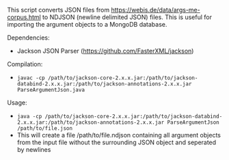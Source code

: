 This script converts JSON files from https://webis.de/data/args-me-corpus.html
to NDJSON (newline delimited JSON) files. This is useful for importing the
argument objects to a MongoDB database.

Dependencies:
  - Jackson JSON Parser (https://github.com/FasterXML/jackson)

Compilation:
  - `javac -cp /path/to/jackson-core-2.x.x.jar:/path/to/jackson-databind-2.x.x.jar:/path/to/jackson-annotations-2.x.x.jar ParseArgumentJson.java`

Usage:
  - `java -cp /path/to/jackson-core-2.x.x.jar:/path/to/jackson-databind-2.x.x.jar:/path/to/jackson-annotations-2.x.x.jar ParseArgumentJson /path/to/file.json`
  - This will create a file /path/to/file.ndjson containing all argument
    objects from the input file without the surrounding JSON object and
    seperated by newlines

